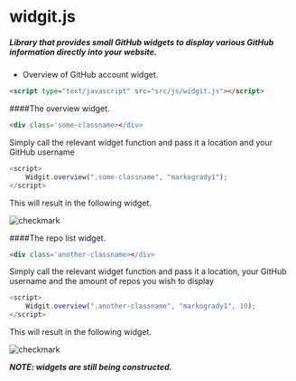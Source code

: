 # widgit.js
##### Library that provides small GitHub widgets to display various GitHub information directly into your website.
- Overview of GitHub account widget.
```html
<script type="text/javascript" src="src/js/widgit.js"></script>
```
####The overview widget.
```html
<div class='some-classname></div>
```
Simply call the relevant widget function and pass it a location and your GitHub username
```javascript
<script>
    Widgit.overview(".some-classname", "markogrady1");
</script>
```
This will result in the following widget.

![checkmark]( https://github.com/markogrady1/widgit.js/raw/master/demo/overview.png)

####The repo list widget.

```html
<div class='another-classname></div>
```
Simply call the relevant widget function and pass it a location, your GitHub username and the amount of repos you wish to display
```javascript
<script>
    Widgit.overview(".another-classname", "markogrady1", 10);
</script>
```
This will result in the following widget.

![checkmark]( https://github.com/markogrady1/widgit.js/raw/master/demo/repo2.png)


***NOTE: widgets are still being constructed.***
